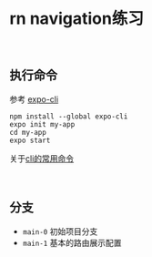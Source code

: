 # rn navigation练习

<br />

## 执行命令

参考 [expo-cli](https://docs.expo.dev/get-started/installation/)
```shell
npm install --global expo-cli
expo init my-app
cd my-app
expo start
```
关于[cli的常用命令](https://docs.expo.dev/workflow/expo-cli/)

<br />

## 分支

- `main-0` 初始项目分支
- `main-1` 基本的路由展示配置

